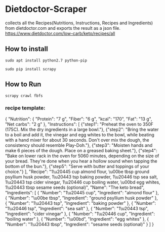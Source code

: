 # Dietdoctor-Scraper

collects all the Recipes(Nutritions, Instructions, Recipes and Ingredients) from dietdoctor.com and exports the result as a json file.
https://www.dietdoctor.com/low-carb/keto/recipes/all

## How to install

`sudo apt install python2.7 python-pip`

`sudo pip install scrapy`

## How to Run

`scrapy crawl fbfs`

### recipe template:

{
  "Nutrition": {
        "Protein": "7 g", 
        "Fiber": "6 g", 
        "kcal": "170", 
        "Fat": "13 g", 
        "Net carbs": "2 g"
      }, 
 "Instructions": [
        {"step1": "Preheat the oven to 350F (175C). Mix the dry ingredients in a large bowl."}, 
        {"step2": "Bring the water to a boil and add it, the vinegar and egg whites to the bowl, while beating with a hand mixer for about 30 seconds. Don't over mix the dough, the consistency should resemble Play-Doh."}, 
        {"step3": "Moisten hands and make 6 pieces of the dough. Place on a greased baking sheet."}, 
        {"step4": "Bake on lower rack in the oven for 5060 minutes, depending on the size of your bread. They're done when you hear a hollow sound when tapping the bottom of the bun."}, 
        {"step5": "Serve with butter and toppings of your choice."}
      ], 
 "Recipe": "1\u20445 cup almond flour, \u00be tbsp ground psyllium husk powder, 1\u20443 tsp baking powder, 1\u20446 tsp sea salt, 1\u20443 tsp cider vinegar, 1\u20446 cup boiling water, \u00bd egg whites, 1\u20443 tbsp sesame seeds (optional)", 
 "Name": "The keto bread", 
 "Ingredients": [
        {
          "Number": "1\u20445 cup", 
          "Ingredient": "almond flour"
        }, {
          "Number": "\u00be tbsp", 
          "Ingredient": "ground psyllium husk powder"
        }, {
          "Number": "1\u20443 tsp", 
          "Ingredient": "baking powder"
        }, {
          "Number": "1\u20446 tsp", 
          "Ingredient": "sea salt"
        }, {
          "Number": "1\u20443 tsp", 
          "Ingredient": "cider vinegar"
        }, {
          "Number": "1\u20446 cup", 
          "Ingredient": "boiling water"
        }, {
          "Number": "\u00bd", 
          "Ingredient": "egg whites"
        }, {
          "Number": "1\u20443 tbsp", 
          "Ingredient": "sesame seeds (optional)"
        }
    ]
  }
